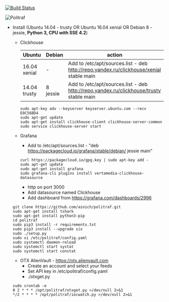 [![Build Status](https://travis-ci.org/ainich/politraf.svg?branch=master)](https://travis-ci.org/ainich/politraf)

![Politraf](https://politraf.ru/static/img/politraf.jpg)

* Install (Ubuntu 14.04 - trusty OR Ubuntu 16.04  xenial OR Debian 8 - jessie, **Python 3, CPU with SSE 4.2**)

    * Clickhouse

      Ubuntu | Debian | action
      ------------ | ------------- | -------------
      16.04  xenial | - | Add to /etc/apt/sources.list - deb http://repo.yandex.ru/clickhouse/xenial stable main
      14.04  trusty | 8 jessie | Add to /etc/apt/sources.list - deb http://repo.yandex.ru/clickhouse/trusty stable main
      
      ```
      sudo apt-key adv --keyserver keyserver.ubuntu.com --recv E0C56BD4
      sudo apt-get update
      sudo apt-get install clickhouse-client clickhouse-server-common
      sudo service clickhouse-server start
      ```

  
    * Grafana
      * Add to /etc/apt/sources.list - "deb https://packagecloud.io/grafana/stable/debian/ jessie main"

      ```
      curl https://packagecloud.io/gpg.key | sudo apt-key add -
      sudo apt-get update
      sudo apt-get install grafana
      sudo grafana-cli plugins install vertamedia-clickhouse-datasource
      ```
      
      * http on port 3000
      * Add datasource named Clickhouse
      * Add dashboard from https://grafana.com/dashboards/2996


    ```
    git clone https://github.com/ainich/politraf.git
    sudo apt-get install tshark
    sudo apt-get install python3-pip
    cd politraf
    sudo pip3 install -r requirements.txt
    sudo pip3 install --upgrade six
    sudo ./setup.py
    sudo vi /etc/politraf/config.yaml
    sudo systemctl daemon-reload
    sudo systemctl start systat
    sudo systemctl start constat
    ```

    * OTX AlienVault - https://otx.alienvault.com
      * Create an account and select your feeds
      * Set API key in /etc/politraf/config.yaml
      * ./otxget.py
    
    ```
    sudo crontab -e
    0 2 * * * /opt/politraf/otxget.py >/dev/null 2>&1
    */2 * * * * /opt/politraf/iocwatch.py >/dev/null 2>&1
    ```